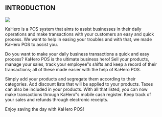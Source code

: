 ## INTRODUCTION

[![](http://img.youtube.com/vi/zgySSsmLvR0/0.jpg)](http://www.youtube.com/watch?v=zgySSsmLvR0 "")

KaHero is a POS system that aims to assist businesses in their
daily operations and make transactions with your customers an easy
and quick process. We want to help in easing your troubles and with
that, we made KaHero POS to assist you.

Do you want to make your daily business transactions a quick
and easy process? KaHero POS is the ultimate business hero! Sell
your products, manage your sales, track your employee‟s shifts and
keep a record of their transactions; all of these made easier with the
help of KaHero POS.

Simply add your products and segregate them according to their
categories. Add discount lists that will be applied to your products.
Taxes can also be included in your products. With all that listed, you
can now make transactions through KaHero‟s mobile cash register.
Keep track of your sales and refunds through electronic receipts.

Enjoy saving the day with KaHero POS!